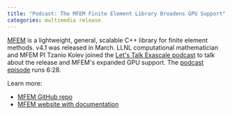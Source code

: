 ```yaml
---
title: "Podcast: The MFEM Finite Element Library Broadens GPU Support"
categories: multimedia release
---
```


[MFEM](https://github.com/mfem/mfem) is a lightweight, general, scalable C++ library for finite element methods. v4.1 was released in March. LLNL computational mathematician and MFEM PI Tzanio Kolev joined the [Let's Talk Exascale podcast](https://www.exascaleproject.org/podcast/) to talk about the release and MFEM's expanded GPU support. The [podcast episode](https://www.exascaleproject.org/major-update-of-the-mfem-finite-element-library-broadens-gpu-support/) runs 6:28.

Learn more:
- [MFEM GitHub repo](https://github.com/mfem/mfem)
- [MFEM website with documentation](https://mfem.org)
